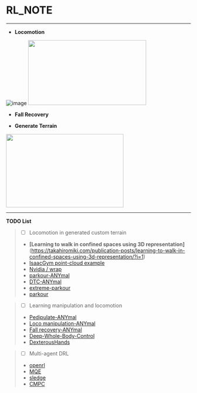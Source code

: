# RL_NOTE

---
+ **Locomotion**
  
![image](https://github.com/rlawlsdn1130/RL_NOTE/assets/88181153/911bb458-f8b0-4d2b-bf0e-7d21b74e45b2)
<img src="https://github.com/rlawlsdn1130/RL_NOTE/assets/88181153/642881e8-058c-4d8d-8fe1-84afb4678a9c" width="322px" height="177px">

+ **Fall Recovery**

+ **Generate Terrain**

<img src="https://github.com/rlawlsdn1130/RL_NOTE/assets/88181153/9edb3527-d3b1-4659-a122-6e0a7a7ce3b8" width="320" height="200"/>

---
**TODO List**

>* [ ] Locomotion in generated custom terrain
>  * **[Learning to walk in confined spaces using 3D representation]**(https://takahiromiki.com/publication-posts/learning-to-walk-in-confined-spaces-using-3d-representation/?i=1)
>  * [IsaacGym point-cloud example](https://gist.github.com/gavrielstate/8c855eb3b4b1f23e2990bc02c534792e)
>  * [Nvidia / wrap](https://github.com/NVIDIA/warp)
>  * [parkour-ANYmal](https://www.science.org/doi/10.1126/scirobotics.adi7566)
>  * [DTC-ANYmal](https://www.science.org/doi/10.1126/scirobotics.adh5401)
>  * [extreme-parkour](https://github.com/chengxuxin/extreme-parkour)
>  * [parkour](https://github.com/ZiwenZhuang/parkour)

>* [ ] Learning manipulation and locomotion
>  * [Pedipulate-ANYmal](https://sites.google.com/leggedrobotics.com/pedipulate)
>  * [Loco manipulation-ANYmal](https://www.science.org/doi/10.1126/scirobotics.adg5014)
>  * [Fall recovery-ANYmal](https://arxiv.org/abs/2303.05486)
>  * [Deep-Whole-Body-Control](https://github.com/MarkFzp/Deep-Whole-Body-Control)
>  * [DexterousHands](https://github.com/PKU-MARL/DexterousHands)

>* [ ] Multi-agent DRL
>  * [openrl](https://github.com/OpenRL-Lab/openrl)
>  * [MQE](https://github.com/ziyanx02/multiagent-quadruped-environment)
>  * [sledge](https://github.com/autonomousvision/sledge)
>  * [CMPC](https://www.youtube.com/watch?v=QwijfXioXVg)
